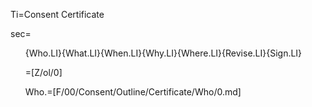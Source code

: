 Ti=Consent Certificate

sec=<ol>{Who.LI}{What.LI}{When.LI}{Why.LI}{Where.LI}{Revise.LI}{Sign.LI}

=[Z/ol/0]

Who.=[F/00/Consent/Outline/Certificate/Who/0.md]

